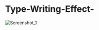 # Type-Writing-Effect-
![Screenshot_1](https://user-images.githubusercontent.com/71895811/125624294-ae6766a3-ad1c-462d-9c7a-d9c131c81548.png)
